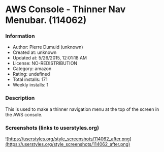 # AWS Console - Thinner Nav Menubar. (114062)

### Information
- Author: Pierre Dumuid (unknown)
- Created at: unknown
- Updated at: 5/26/2015, 12:01:18 AM
- License: NO-REDISTRIBUTION
- Category: amazon
- Rating: undefined
- Total installs: 171
- Weekly installs: 1


### Description
This is used to make a thinner navigation menu at the top of the screen in the AWS console.


### Screenshots (links to userstyles.org)
![https://userstyles.org/style_screenshots/114062_after.png](https://userstyles.org/style_screenshots/114062_after.png)


